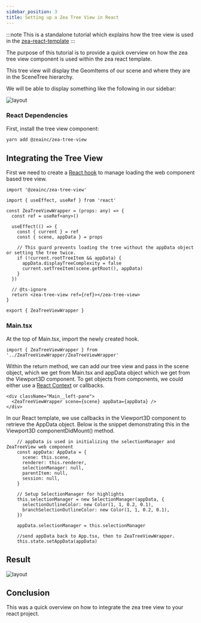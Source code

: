 ```yaml
---
sidebar_position: 3
title: Setting up a Zea Tree View in React
---
```



:::note
This is a standalone tutorial which explains how the tree view is used in the [zea-react-template](https://github.com/ZeaInc/zea-react-template)
:::

The purpose of this tutorial is to provide a quick overview on how the zea tree view component is used within the zea react template.

This tree view will display the GeomItems of our scene and where they are in the SceneTree hierarchy.

We will be able to display something like the following in our sidebar:

![layout](../../../static/img/card-icons/zea-react-template.png)


### React Dependencies

First, install the tree view component: 
```bash
yarn add @zeainc/zea-tree-view
```


## Integrating the Tree View

First we need to create a [React hook](https://reactjs.org/docs/hooks-intro.html) to manage loading the web component based tree view. 

```tsx
import '@zeainc/zea-tree-view'

import { useEffect, useRef } from 'react'

const ZeaTreeViewWrapper = (props: any) => {
  const ref = useRef<any>()

  useEffect(() => {
    const { current } = ref
    const { scene, appData } = props

    // This guard prevents loading the tree without the appData object or setting the tree twice.
    if (!current.rootTreeItem && appData) {
      appData.displayTreeComplexity = false
      current.setTreeItem(scene.getRoot(), appData)
    }
  })

  // @ts-ignore
  return <zea-tree-view ref={ref}></zea-tree-view>
}

export { ZeaTreeViewWrapper }

```



### Main.tsx

At the top of Main.tsx, import the newly created hook.
```tsx
import { ZeaTreeViewWrapper } from '../ZeaTreeViewWrapper/ZeaTreeViewWrapper'
```

Within the return method, we can add our tree view and pass in the scene object, which we get from Main.tsx and appData object which we get from the Viewport3D component.
To get objects from components, we could either use a [React Context](https://reactjs.org/docs/context.html) or callbacks. 

```tsx
<div className="Main__left-pane">
  <ZeaTreeViewWrapper scene={scene} appData={appData} />
</div>
```

In our React template, we use callbacks in the Viewport3D component to retrieve the AppData object. 
Below is the snippet demonstrating this in the Viewport3D componentDidMount() method.

```tsx
    // appData is used in initializing the selectionManager and ZeaTreeView web component
    const appData: AppData = {
      scene: this.scene,
      renderer: this.renderer,
      selectionManager: null,
      parentItem: null,
      session: null,
    }

    // Setup SelectionManager for highlights
    this.selectionManager = new SelectionManager(appData, {
      selectionOutlineColor: new Color(1, 1, 0.2, 0.1),
      branchSelectionOutlineColor: new Color(1, 1, 0.2, 0.1),
    })

    appData.selectionManager = this.selectionManager

    //send appData back to App.tsx, then to ZeaTreeViewWrapper.
    this.state.setAppData(appData)
```

## Result

![layout](../../../static/img/card-icons/zea-react-template.png)


## Conclusion
This was a quick overview on how to integrate the zea tree view to your react project.